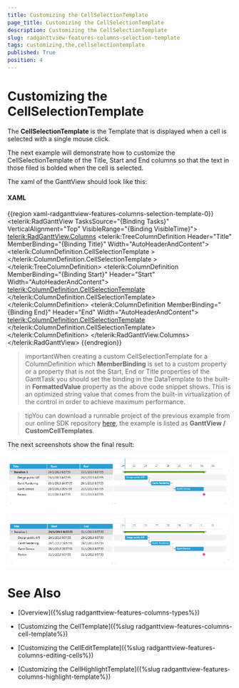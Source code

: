 ```yaml
---
title: Customizing the CellSelectionTemplate
page_title: Customizing the CellSelectionTemplate
description: Customizing the CellSelectionTemplate
slug: radganttview-features-columns-selection-template
tags: customizing,the,cellselectiontemplate
published: True
position: 4
---
```


# Customizing the CellSelectionTemplate

The __CellSelectionTemplate__ is the Template that is displayed when a cell is selected with a single mouse click.

The next example will demonstrate how to customize the CellSelectionTemplate of the Title, Start and End columns so that the text in those filed is bolded when the cell is selected.

The xaml of the GanttView should look like this:

#### __XAML__

{{region xaml-radganttview-features-columns-selection-template-0}}
	<telerik:RadGanttView TasksSource="{Binding Tasks}"
						  VerticalAlignment="Top"
						  VisibleRange="{Binding VisibleTime}">
		<telerik:RadGanttView.Columns>
			<telerik:TreeColumnDefinition Header="Title" MemberBinding="{Binding Title}" Width="AutoHeaderAndContent">
				<telerik:ColumnDefinition.CellSelectionTemplate >
					<DataTemplate>
						<TextBlock Text="{Binding FormattedValue}" FontWeight="Bold" VerticalAlignment="Center"/>
					</DataTemplate>
				</telerik:ColumnDefinition.CellSelectionTemplate >
			</telerik:TreeColumnDefinition>
			<telerik:ColumnDefinition MemberBinding="{Binding Start}" Header="Start" Width="AutoHeaderAndContent">
				<telerik:ColumnDefinition.CellSelectionTemplate>
					<DataTemplate>
						<TextBlock Text="{Binding FormattedValue}" FontWeight="Bold" VerticalAlignment="Center"/>
					</DataTemplate>
				</telerik:ColumnDefinition.CellSelectionTemplate>
			</telerik:ColumnDefinition>
			<telerik:ColumnDefinition MemberBinding="{Binding End}" Header="End" Width="AutoHeaderAndContent">
				<telerik:ColumnDefinition.CellSelectionTemplate>
					<DataTemplate>
						<TextBlock Text="{Binding FormattedValue}" FontWeight="Bold" VerticalAlignment="Center"/>
					</DataTemplate>
				</telerik:ColumnDefinition.CellSelectionTemplate>
			</telerik:ColumnDefinition>
		</telerik:RadGanttView.Columns>
	</telerik:RadGanttView>
{{endregion}}

>importantWhen creating a custom CellSelectionTemplate for a ColumnDefinition which __MemberBinding__ is set to a custom property or a property that is not the Start, End or Title properties of the GanttTask you should set the binding in the DataTemplate to the built-in __FormattedValue__ property as the above code snippet shows. This is an optimized string value that comes from the built-in virtualization of the control in order to achieve maximum performance.

>tipYou can download a runnable project of the previous example from our online SDK repository [here](https://github.com/telerik/xaml-sdk), the example is listed as __GanttView / CustomCellTemplates__.

The next screenshots show the final result:

![radganttview-features-columns-selection-template-1](images/radganttview-features-columns-selection-template-1.png)

![radganttview-features-columns-selection-template-2](images/radganttview-features-columns-selection-template-2.png)

# See Also

 * [Overview]({%slug radganttview-features-columns-types%})

 * [Customizing the CellTemplate]({%slug radganttview-features-columns-cell-template%})

 * [Customizing the CellEditTemplate]({%slug radganttview-features-columns-editing-cells%})

 * [Customizing the CellHighlightTemplate]({%slug radganttview-features-columns-highlight-template%})
